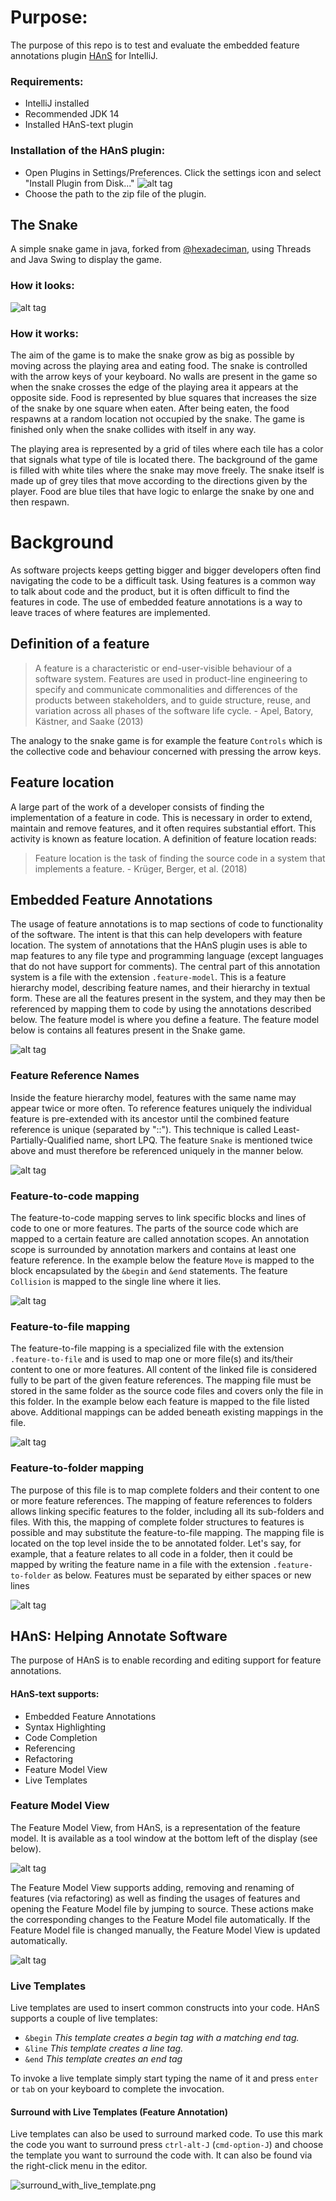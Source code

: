 # Purpose:

The purpose of this repo is to test and evaluate the embedded feature annotations plugin
[HAnS](https://bitbucket.org/easelab/hans-text/src) for IntelliJ.

### Requirements:

* IntelliJ installed
* Recommended JDK 14
* Installed HAnS-text plugin

### Installation of the HAnS plugin:

* Open Plugins in Settings/Preferences. Click the settings icon and select "Install Plugin from Disk..."
  ![alt tag](./guide/guide.png)
* Choose the path to the zip file of the plugin.

## The Snake

A simple snake game in java, forked from [@hexadeciman](https://github.com/hexadeciman/Snake), using Threads and Java
Swing to display the game. 

### How it looks:

![alt tag](https://i.imgur.com/RVxiGad.png)

### How it works:

The aim of the game is to make the snake grow as big as possible by moving across the playing area and eating food.
The snake is controlled with the arrow keys of your keyboard. No walls are present in the game so when the snake 
crosses the edge of the playing area it appears at the opposite side. Food is represented by blue squares that 
increases the size of the snake by one square when eaten. After being eaten, the food respawns at a random location
not occupied by the snake. The game is finished only when the snake collides with itself in any way.

The playing area is represented by a grid of tiles where each tile has a color that signals what type of tile is 
located there. The background of the game is filled with white tiles where the snake may move freely. The snake itself
is made up of grey tiles that move according to the directions given by the player. Food are blue tiles that have 
logic to enlarge the snake by one and then respawn.

# Background

As software projects keeps getting bigger and bigger developers often find navigating the code to be a difficult task.
Using features is a common way to talk about code and the product, but it is often difficult to find the features
in code. The use of embedded feature annotations is a way to leave traces of where features are implemented.

## Definition of a feature

> A feature is a characteristic or end-user-visible behaviour of a software system. Features are used in product-line 
> engineering to specify and communicate commonalities and differences of the products between stakeholders, and to 
> guide structure, reuse, and variation across all phases of the software life cycle. - Apel, Batory, Kästner, and Saake 
> (2013)
 
The analogy to the snake game is for example the feature `Controls` which is the collective code and behaviour 
concerned with pressing the arrow keys.

## Feature location

A large part of the work of a developer consists of finding the implementation of a feature in code. This is necessary 
in order to extend, maintain and remove features, and it often requires substantial effort. This activity is known as 
feature location. A definition of feature location reads:

> Feature location is the task of finding the source code in a system that implements a feature. - Krüger, Berger, et 
> al. (2018)

## Embedded Feature Annotations

The usage of feature annotations is to map sections of code to functionality of the software. The intent is that this 
can help developers with feature location. The system of annotations that the HAnS plugin uses is able to map features 
to any file type and programming language (except languages that do not have support for comments). The central part of
this annotation system is a file with the extension `.feature-model`. This is a feature hierarchy model, describing 
feature names, and their hierarchy in textual form. These are all the features present in the system, and they may then 
be referenced by mapping them to code by using the annotations described below. The feature model is where you define a 
feature. The feature model below is contains all features present in the Snake game.

![alt tag](./guide/feature_model.png)

### Feature Reference Names

Inside the feature hierarchy model, features with the same name may appear twice or more often. To reference
features uniquely the individual feature is pre-extended with its ancestor until the combined feature reference is 
unique (separated by "::"). This technique is called Least-Partially-Qualified name, short LPQ. The feature `Snake` 
is mentioned twice above and must therefore be referenced uniquely in the manner below.

![alt tag](./guide/lpq.png)

### Feature-to-code mapping

The feature-to-code mapping serves to link specific blocks and lines of code to one or more features. The parts of the
source code which are mapped to a certain feature are called annotation scopes. An annotation scope is surrounded by
annotation markers and contains at least one feature reference. In the example below the feature `Move` is mapped to 
the block encapsulated by the `&begin` and `&end` statements. The feature `Collision` is mapped to the single line
where it lies.

![alt tag](./guide/code_guide.png)

### Feature-to-file mapping

The feature-to-file mapping is a specialized file with the extension `.feature-to-file` and is used to map one or more 
file(s) and its/their content to one or more features. All content of the linked file is considered fully to be part of 
the given feature references. The mapping file must be stored in the same folder as the source code files and covers 
only the file in this folder. In the example below each feature is mapped to the file listed above. Additional
mappings can be added beneath existing mappings in the file.

![alt tag](./guide/file_annotation.png)

### Feature-to-folder mapping

The purpose of this file is to map complete folders and their content to one or more feature references. The mapping of
feature references to folders allows linking specific features to the folder, including all its sub-folders and files.
With this, the mapping of complete folder structures to features is possible and may substitute the feature-to-file
mapping. The mapping file is located on the top level inside the to be annotated folder. Let's say, for example, that 
a feature relates to all code in a folder, then it could be mapped by writing the feature name in a file with the 
extension `.feature-to-folder` as below. Features must be separated by either spaces or new lines

![alt tag](./guide/folder_annotation.png)

## HAnS: Helping Annotate Software
The purpose of HAnS is to enable recording and editing support for feature annotations.

#### HAnS-text supports:
* Embedded Feature Annotations
* Syntax Highlighting
* Code Completion
* Referencing
* Refactoring
* Feature Model View
* Live Templates

### Feature Model View
The Feature Model View, from HAnS, is a representation of the feature model. It is available as a tool window at the
bottom left of the display (see below). 

![alt tag](./guide/guide_to_tool_window.png)

The Feature Model View supports adding, removing and renaming of features (via refactoring) as well as finding the 
usages of features and opening the Feature Model file by jumping to source. These actions make the corresponding changes
to the Feature Model file automatically. If the Feature Model file is changed manually, the Feature Model View is 
updated automatically.

![alt tag](./guide/dark_structure.png)

### Live Templates
Live templates are used to insert common constructs into your code. HAnS supports a couple of live templates:
* `&begin` 
  *This template creates a begin tag with a matching end tag.*
* `&line`
  *This template creates a line tag.*
* `&end`
  *This template creates an end tag*
  
To invoke a live template simply start typing the name of it and press `enter` or `tab` on your keyboard to complete the invocation.
#### Surround with Live Templates (Feature Annotation)
Live templates can also be used to surround marked code. To use this mark the code you want to surround press `ctrl-alt-J` (`cmd-option-J`)
and choose the template you want to surround the code with. It can also be found via the right-click menu in the editor.

![surround_with_live_template.png](./guide/Surround_with_live_template.png)
